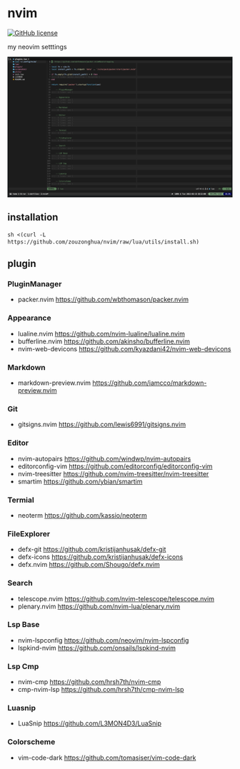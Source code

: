 # nvim
[![GitHub license](https://img.shields.io/badge/license-MIT-blue.svg)](https://github.com/zouzonghua/nvim/blob/main/LICENSE)

my neovim setttings

![shreenshot](./screenshot/202203152200.png)

## installation

```
sh <(curl -L https://github.com/zouzonghua/nvim/raw/lua/utils/install.sh)
```

## plugin

### PluginManager

- packer.nvim <https://github.com/wbthomason/packer.nvim>

### Appearance

- lualine.nvim <https://github.com/nvim-lualine/lualine.nvim>
- bufferline.nvim <https://github.com/akinsho/bufferline.nvim>
- nvim-web-devicons <https://github.com/kyazdani42/nvim-web-devicons>

### Markdown

- markdown-preview.nvim <https://github.com/iamcco/markdown-preview.nvim>

### Git

- gitsigns.nvim <https://github.com/lewis6991/gitsigns.nvim>

### Editor

- nvim-autopairs <https://github.com/windwp/nvim-autopairs>
- editorconfig-vim <https://github.com/editorconfig/editorconfig-vim>
- nvim-treesitter <https://github.com/nvim-treesitter/nvim-treesitter>
- smartim <https://github.com/ybian/smartim>

### Termial

- neoterm <https://github.com/kassio/neoterm>

### FileExplorer

- defx-git <https://github.com/kristijanhusak/defx-git>
- defx-icons <https://github.com/kristijanhusak/defx-icons>
- defx.nvim <https://github.com/Shougo/defx.nvim>

### Search

- telescope.nvim <https://github.com/nvim-telescope/telescope.nvim>
- plenary.nvim <https://github.com/nvim-lua/plenary.nvim>

### Lsp Base
- nvim-lspconfig <https://github.com/neovim/nvim-lspconfig>
- lspkind-nvim <https://github.com/onsails/lspkind-nvim>

### Lsp Cmp

- nvim-cmp <https://github.com/hrsh7th/nvim-cmp>
- cmp-nvim-lsp <https://github.com/hrsh7th/cmp-nvim-lsp>

### Luasnip

- LuaSnip <https://github.com/L3MON4D3/LuaSnip>

### Colorscheme

- vim-code-dark <https://github.com/tomasiser/vim-code-dark>

